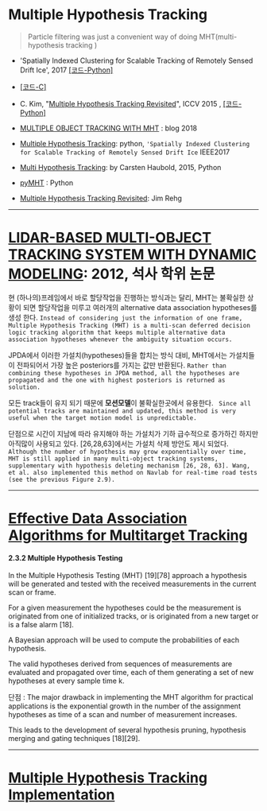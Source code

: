 # Multiple Hypothesis Tracking

> Particle filtering was just a convenient way of doing MHT(multi-hypothesis tracking )

- 'Spatially Indexed Clustering for Scalable Tracking of Remotely Sensed Drift Ice', 2017 [[코드-Python]](https://github.com/jonatanolofsson/mht)

- [[코드-C]](https://github.com/WeatherGod/MHT)

- C. Kim, "[Multiple Hypothesis Tracking Revisited](https://ieeexplore.ieee.org/document/7410890)", ICCV 2015 , [[코드-Python]](https://github.com/jperdomo23/openmht)


- [MULTIPLE OBJECT TRACKING WITH MHT](http://www.deepvisionconsulting.com/multiple-object-tracking-with-mht/) : blog 2018

- [Multiple Hypothesis Tracking](https://github.com/jonatanolofsson/mht): python, `'Spatially Indexed Clustering for Scalable Tracking of Remotely Sensed Drift Ice` IEEE2017

- [Multi Hypothesis Tracking](https://github.com/chaubold/multiHypothesesTracking): by Carsten Haubold, 2015, Python 

- [pyMHT](https://github.com/erikliland/pyMHT) : Python 

- [Multiple Hypothesis Tracking Revisited](http://rehg.org/mht/): Jim Rehg

---

# [LIDAR-BASED MULTI-OBJECT TRACKING SYSTEM WITH DYNAMIC MODELING](https://neu-gou.github.io/thesis_Mengran.pdf): 2012, 석사 학위 논문

현 (하나의)프레임에서 바로 할당작업을 진행하는 방식과는 달리, MHT는 불확실한 상황이 되면 할당작업을 미루고 여러개의 alternative data association hypotheses를 생성 한다. ` Instead of considering just the information of one frame, Multiple Hypothesis Tracking (MHT) is a multi-scan deferred decision logic tracking algorithm that keeps multiple alternative data association hypotheses whenever the ambiguity situation occurs. `

JPDA에서 이러한 가설치(hypotheses)들을 합치는 방식 대비, MHT에서는 가설치들이 전파되어서 가장 높은 posteriors를 가지는 값만 반환된다. `Rather than combining these hypotheses in JPDA method, all the hypotheses are propagated and the one with highest posteriors is returned as solution.`

모든 track들이 유지 되기 때문에 **모션모델**이 불확실한곳에서 유용한다. ` Since all potential tracks are maintained and updated, this method is very useful when the target motion model is unpredictable.`

단점으로 시간이 지남에 따라 유지해야 하는 가설치가 기하 급수적으로 증가하긴 하지만 아직많이 사용되고 있다. [26,28,63]에서는 가설치 삭제 방안도 제시 되었다. ` Although the number of hypothesis may grow exponentially over time, MHT is still applied in many multi-object tracking systems, supplementary with hypothesis deleting mechanism [26, 28, 63]. Wang, et al. also implemented this method on Navlab for real-time road tests (see the previous Figure 2.9).`


---
# [Effective Data Association Algorithms for Multitarget Tracking](https://macsphere.mcmaster.ca/bitstream/11375/16272/2/thesis%20-%20Biruk%20Habtemariam.pdf)


#### 2.3.2 Multiple Hypothesis Testing

In the Multiple Hypothesis Testing (MHT) [19][78] approach a hypothesis will be generated and tested with the received measurements in the current scan or frame. 

For a given measurement the hypotheses could be the measurement is originated from one of initialized tracks, or is originated from a new target or is a false alarm [18]. 

A Bayesian approach will be used to compute the probabilities of each hypothesis. 

The valid hypotheses derived from sequences of measurements are evaluated and propagated over time, each of them generating a set of new hypotheses at every sample time k. 

단점 : The major drawback in implementing the MHT algorithm for practical applications is the exponential growth in the number of the assignment hypotheses as time of a scan and number of measurement increases. 

This leads to the development of several hypothesis pruning, hypothesis merging and gating techniques [18][29]. 





---

# [Multiple Hypothesis Tracking Implementation ](http://cdn.intechopen.com/pdfs/34086/InTech-Multiple_hypothesis_tracking_implementation.pdf)


